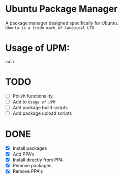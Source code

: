 # Ubuntu Package Manager
A package manager designed specifically for Ubuntu. \
`Ubuntu is a trade mark of Canonical LTD`

# Usage of UPM:
`null`

# TODO
- [ ] Polish functionality
- [ ] Add to `Usage of UPM`
- [ ] Add package build scripts
- [ ] Add package upload scripts

# DONE
- [x] Install packages
- [x] Add PPA's
- [x] Install directly from PPA
- [x] Remove packages
- [x] Remove PPA's